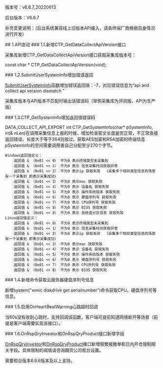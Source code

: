 <p>版本号：v6.6.7_20220613</p>
<p>后台版本：V6.6.7</p>
<p>补充变更说明：（后台系统兼容线上旧版本API接入，请各终端厂商根据自身情况进行开发）</p>
<span class="anchor" id="6af02200-0a59-477d-b005-c970c3527e37"></span>
## 1.API变动
<span class="anchor" id="8a511202-5f8a-442a-bd1e-a520b5182980"></span>
### 1.1.新增CTP_GetDataCollectApiVersion接口
<p>采集库新增CTP_GetDataCollectApiVersion接口获取采集库版本号：</p>
<p>const char * CTP_GetDataCollectApiVersion(void);</p>
<span class="anchor" id="b568eab3-6991-4590-a3a3-f26397a506c8"></span>
### 1.2.SubmitUserSystemInfo增加错误返回
<p><a href="../JYJK/CTHOSTFTDCTRADERSPI/SUBMITUSERSYSTEMINFO/">SubmitUserSystemInfo</a>函数增加错误返回值：-7，对应错误信息为“api and collect api version dismatch  ”       </p>
<p>采集库版本与API版本不匹配时输出该错误码（举例采集库为评测版，API为生产版）</p>
<span class="anchor" id="60cef560-9cde-4357-9c33-da0121f25ba6"></span>
### 1.3.CTP_GetSystemInfo增加返回值错误码
<p>DATA_COLLECT_API_EXPORT int CTP_GetSystemInfo(char* pSystemInfo, int&amp; nLen)在调用采集信息上报的时候，增加检查密文长度是否正常，不正常直接返回错误。长度大于等于264则放过。获取AES加密和RSA加密的终端信息pSystemInfo的空间需要调用者自己分配至少270个字节。</p>
<pre><code>Windows返回值定义：
    返回值 &amp; （0x01 &lt;&lt; 0） 不为0 表示终端类型未采集到
    返回值 &amp; （0x01 &lt;&lt; 1） 不为0 表示 信息采集时间获取异常
    返回值 &amp; （0x01 &lt;&lt; 2） 不为0 表示ip 获取失败  （采集多个相同类型信息的场景有一个采集到 即表示采集成功）
    返回值 &amp; （0x01 &lt;&lt; 3） 不为0 表示mac 获取失败
    返回值 &amp; （0x01 &lt;&lt; 4） 不为0 表示 设备名 获取失败
    返回值 &amp; （0x01 &lt;&lt; 5） 不为0 表示 操作系统版本 获取失败
    返回值 &amp; （0x01 &lt;&lt; 6） 不为0 表示 硬盘序列号 获取失败
    返回值 &amp; （0x01 &lt;&lt; 7） 不为0 表示 CPU序列号 获取失败
    返回值 &amp; （0x01 &lt;&lt; 8） 不为0 表示 BIOS 获取失败
    返回值 &amp; （0x01 &lt;&lt; 9） 不为0 表示 系统盘分区信息 获取失败
Linux返回值定义：     
    返回值 &amp; （0x01 &lt;&lt; 0） 不为0 表示终端类型未采集到
    返回值 &amp; （0x01 &lt;&lt; 1） 不为0 表示 信息采集时间获取异常
    返回值 &amp; （0x01 &lt;&lt; 2） 不为0 表示ip 获取失败  （采集多个相同类型信息的场景有一个采集到 即表示采集成功）
    返回值 &amp; （0x01 &lt;&lt; 3） 不为0 表示mac 获取失败
    返回值 &amp; （0x01 &lt;&lt; 4） 不为0 表示 设备名 获取失败
    返回值 &amp; （0x01 &lt;&lt; 5） 不为0 表示 操作系统版本 获取失败
    返回值 &amp; （0x01 &lt;&lt; 6） 不为0 表示 硬盘序列号 获取失败
    返回值 &amp; （0x01 &lt;&lt; 7） 不为0 表示 CPU序列号 获取失败
    返回值 &amp; （0x01 &lt;&lt; 8） 不为0 表示 BIOS 获取失败
</code></pre>
<span class="anchor" id="1663a540-32d8-4c02-bd08-e3bb0845d497"></span>
### 1.4.新增命令获取云服务器硬盘序列号信息
<p>新增system("wmic diskdrive get serialnumber")命令获取CPU、硬盘序列号等信息。</p>
<span class="anchor" id="80a42446-5069-4882-ae4a-9a4264662625"></span>
### 1.5.启用OnHeartBeatWarning心跳超时回调
<p>当60s没有收到心跳时，支持回调该函数，客户端可提前知道网络断开等场景（前提是客户端需要实现该接口）。</p>
<span class="anchor" id="b786221f-df6e-4e8e-8813-7120839c2891"></span>
### 1.6.OnRspQryInvestor和OnRspQryProduct接口新增字段
<p><a href="../JYJK/CTHOSTFTDCTRADERAPI/ONRSPQRYINVESTOR/">OnRspQryInvestor</a>和<a href="../JYJK/CTHOSTFTDCTRADERAPI/ONRSPQRYPRODUCT/">OnRspQryProduct</a>接口新增频繁报撤单和日内开仓限制相关字段。具体限制的阈值请咨询期货公司柜台设置。</p>
<p>需要柜台版本6.6.6版本及以上支持。</p>
